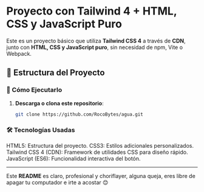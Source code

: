 # Proyecto con Tailwind 4 + HTML, CSS y JavaScript Puro

Este es un proyecto básico que utiliza **Tailwind CSS 4** a través de **CDN**, junto con **HTML, CSS y JavaScript puro**, sin necesidad de npm, Vite o Webpack.

## 📂 Estructura del Proyecto


### 🚀 Cómo Ejecutarlo

1. **Descarga o clona este repositorio**:
   ```sh
   git clone https://github.com/RocoBytes/agua.git
   ```

### 🛠️ Tecnologías Usadas

HTML5: Estructura del proyecto.
CSS3: Estilos adicionales personalizados.
Tailwind CSS 4 (CDN): Framework de utilidades CSS para diseño rápido.
JavaScript (ES6): Funcionalidad interactiva del botón.


---

Este **README** es claro, profesional y choriflayer, alguna queja, eres libre de apagar tu computador e irte a acostar 😊

